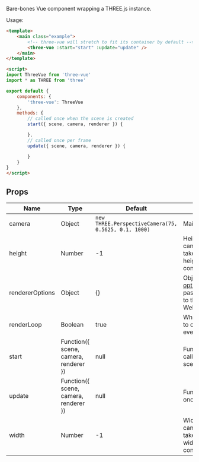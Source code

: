 Bare-bones Vue component wrapping a THREE.js instance.

Usage:

```html
<template>
    <main class="example">
        <!-- three-vue will stretch to fit its container by default -->
        <three-vue :start="start" :update="update" />
    </main>
</template>

<script>
import ThreeVue from 'three-vue'
import * as THREE from 'three'

export default {
    components: {
        'three-vue': ThreeVue
    },
    methods: {
        // called once when the scene is created
        start({ scene, camera, renderer }) {

        },
        // called once per frame
        update({ scene, camera, renderer }) {

        }
    }
}
</script>
```

## Props

| Name            | Type                                  | Default                                              | Notes                                                                                                                     |
| --------------- | ------------------------------------- | ---------------------------------------------------- | ------------------------------------------------------------------------------------------------------------------------- |
| camera          | Object                                | `new THREE.PerspectiveCamera(75, 0.5625, 0.1, 1000)` | Main camera.                                                                                                              |
| height          | Number                                | -1                                                   | Height of the canvas. -1 to take up full height of container.                                                             |
| rendererOptions | Object                                | {}                                                   | Object of [options](https://threejs.org/docs/#api/en/renderers/WebGLRenderer) to be passed directly to the WebGLRenderer. |
| renderLoop      | Boolean                               | true                                                 | Whether or not to call `update` every frame.                                                                              |
| start           | Function({ scene, camera, renderer }) | null                                                 | Function to be called once at scene creation.                                                                             |
| update          | Function({ scene, camera, renderer }) | null                                                 | Function called once per frame.                                                                                           |
| width           | Number                                | -1                                                   | Width of the canvas. -1 to take up full width of container.                                                               |
